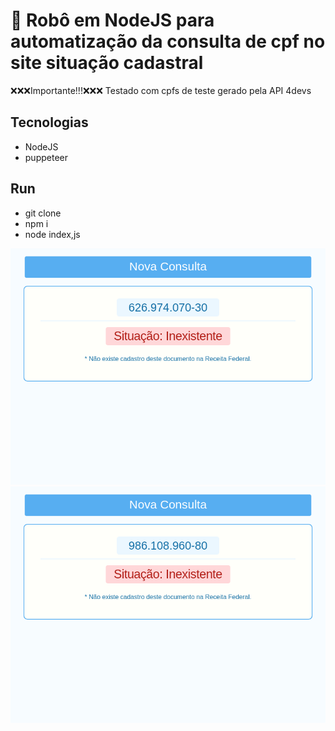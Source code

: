 # :robot: Robô em NodeJS para automatização da consulta de cpf no site situação cadastral

:x::x::x:Importante!!!:x::x::x: Testado com cpfs de teste gerado pela API 4devs
## Tecnologias

 - NodeJS
 - puppeteer
 
 
## Run
 - git clone 
 - npm i
 - node index,js
 
 
 ![Cena 01](./images/consultaCPF-626.974.070-30.png)
 ![Cena 01](./images/consultaCPF-986.108.960-80.png)
